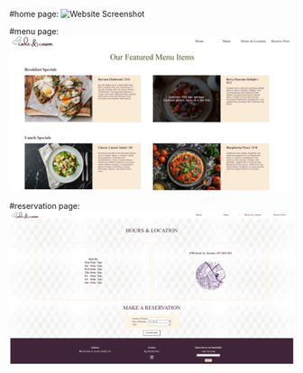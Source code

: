 #home page:
![Website Screenshot](home.png)

#menu page:
![Website Screenshot](menu.png)

#reservation page:
![Website Screenshot](reservation.png)
